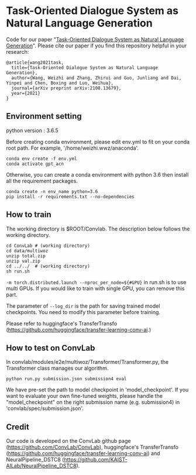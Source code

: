 # Task-Oriented Dialogue System as Natural Language Generation

Code for our paper "[Task-Oriented Dialogue System as Natural Language Generation](https://arxiv.org/abs/2108.13679)". Please cite our paper if you find this repository helpful in your research:
```
@article{wang2021task,
  title={Task-Oriented Dialogue System as Natural Language Generation},
  author={Wang, Weizhi and Zhang, Zhirui and Guo, Junliang and Dai, Yinpei and Chen, Boxing and Luo, Weihua},
  journal={arXiv preprint arXiv:2108.13679},
  year={2021}
}
```

## Environment setting

python version : 3.6.5

Before creating conda environment, please edit env.yml to fit on your conda root path.
For example, \'/home/weizhi.wwz/anaconda\'.

```
conda env create -f env.yml
conda activate gpt_acn
```

Otherwise, you can create a conda environment with python 3.6 then install all the requirement packages.

```
conda create -n env_name python=3.6
pip install -r requirements.txt --no-dependencies
```

## How to train

The working directory is $ROOT/Convlab.
The description below follows the working directory.

```
cd ConvLab # (working directory)
cd data/multiwoz
unzip total.zip
unzip val.zip
cd ../../  # (working directory)
sh run.sh
```

`-m torch.distributed.launch --nproc_per_node=${#GPU}` in run.sh is to use multi GPUs. If you would like to train with single GPU, you can remove this part.

The parameter of `--log_dir` is the path for saving trained model checkpoints. You need to modify this parameter before training.

Please refer to huggingface's TransferTransfo (https://github.com/huggingface/transfer-learning-conv-ai.) 


## How to test on ConvLab

In convlab/modules/e2e/multiwoz/Transformer/Transformer.py, the Transformer class manages our algorithm.

```
python run.py submission.json submission4 eval
```

We have pre-set the path to model checkpoint in 'model_checkpoint'. If you want to evaluate your own fine-tuned weights, please handle the "model_checkpoint" on the right submission name (e.g. submission4) in 'convlab/spec/submission.json'.

## Credit

Our code is developed on the ConvLab github page (https://github.com/ConvLab/ConvLab), huggingface's TransferTransfo (https://github.com/huggingface/transfer-learning-conv-ai) and NeuralPipeline_DSTC8 (https://github.com/KAIST-AILab/NeuralPipeline_DSTC8).

